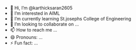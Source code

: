 - 👋 Hi, I’m @karthicksaran2605
- 👀 I’m interested in AIML
- 🌱 I’m currently learning St.josephs College of Engineering
- 💞️ I’m looking to collaborate on ...
- 📫 How to reach me ...
- 😄 Pronouns: ...
- ⚡ Fun fact: ...

<!---
karthicksaran2605/karthicksaran2605 is a ✨ special ✨ repository because its `README.md` (this file) appears on your GitHub profile.
You can click the Preview link to take a look at your changes.
--->
